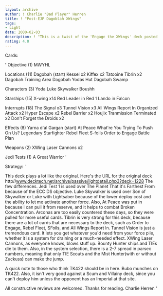 ```yaml
---
layout: archive
author: ! Charlie "Bad Player" Herren
title: ! "Post-EJP Dagoblah XWings"
tags:
- Light
date: 2000-02-03
description: ! "This is a twist of the 'Engage the XWings' deck posted by Neal Razi.NOTE: Permission was granted to use his deck as a reference. Message him (dredlox) or me if you have any questions about that part."
rating: 4.0
---
```

Cards: 

'
Objective (1)
MWYHL

Locations (11)
Dagobah (start)
Kessel x2
Kiffex x2
Tatooine
Tibrin x2
Dagobah Training Area
Dagobah Yodas Hut
Dagobah Swamp

Characters (3)
Yoda
Luke Skywalker
Boushh

Starships (15)
X-wing x14
Red Leader in Red 1
Lando in Falcon

Interrupts (18)
The Signal x3
Tunnel Vision x3
All Wings Report In
Organized Attack x2
Hyper Escape x2
Rebel Barrier x2
Houjix
Tranmission Terminated x2
Don't Forget the Droids x2

Effects (8)
Yarna d'al Gargan (start)
At Peace
What're You Trying To Push On Us?
Legendary Starfighter
Rebel Fleet
S-foils
Order to Engage
Battle Plan

Weapons (2)
XWing Laser Cannons x2

Jedi Tests (1)
A Great Warrior
'

Strategy: '

This deck plays a lot like the original. Here's the URL for the original deck http//www.decktech.net/archive/passive/lightdetail.php3?deck=1228
 The few differences. Jedi Test 1 is used over The Planet That it's Farthest From because of the ECC DS objective. Luke Skywalker is used over Son of Skywalker or Luke with Lightsaber because of the lower deploy cost and the ability to let me activate another force. Also, At Peace was put in because I can pull it from reserve, and it helps to combat Broken Concentration. Arconas are too easily countered these days, so they were pulled for more useful cards. Tibrin is very strong for this deck, because there are a lot of cards that are necessary to the deck, such as Order to Engage, Rebel Fleet, SFoils, and All Wings Report In. Tunnel Vision is just a tremendous card. It lets you get whatever you'd need from your force pile, whether it is a system for draining or a much-needed effect. XWing Laser Cannons, as everyone knows, blows stuff up. Bounty Hunter ships and TIEs die to them.	Also, in the system selection, there is a 2-7 spread in parsec numbers, meaning that only TIE Scouts and the Mist Hunter(with or without Zuckuss) can make the jump.


A quick note to those who think TK422 should be in here. Bubo munches on TK422. Also, it isn't very good against a Scum and Villainy deck, since you can't deploy him unless the opponent has an Imperial at that site.

All constructive reviews are welcomed. Thanks for reading.
Charlie Herren
'